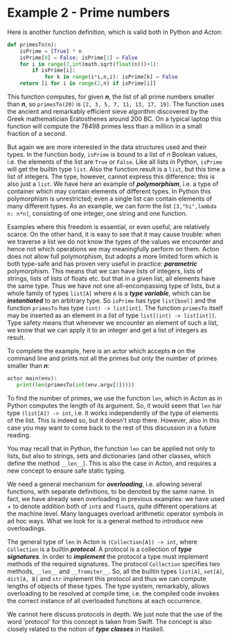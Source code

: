 # Example 2 - Prime numbers

Here is another function definition, which is valid both in Python and
Acton:

```py
def primesTo(n):
    isPrime = [True] * n
    isPrime[0] = False; isPrime[1] = False
    for i in range(2,int(math.sqrt(float(n)))+1):
        if isPrime[i]:
            for k in range(i*i,n,i): isPrime[k] = False
    return [i for i in range(2,n) if isPrime[i]]
```

This function computes, for given ***n***, the list of all prime numbers
smaller than ***n***, so `primesTo(20)` is
`[2, 3, 5, 7, 11, 13, 17, 19]`. The function uses the
ancient and remarkably efficient sieve algorithm discovered by the Greek
mathematician Eratosthenes around 200 BC. On a typical laptop this
function will compute the 78498 primes less than a million in a small
fraction of a second.

But again we are more interested in the data structures used and their
types. In the function body, `isPrime` is bound to a list of $n$
Boolean values, i.e. the elements of the list are `True` or
`False`. Like all lists in Python, `isPrime` will get the builtin type
`list`. Also the function result is a `list`, but this time a list
of integers. The type, however, cannot express this difference; 
this is also just a `list`. We have here an example of
***polymorphism***, i.e. a type of container which may contain elements
of different types. In Python this polymorphism is unrestricted; even a
single list can contain elements of many different types. As an example,
we can form the list `[3,"hi",lambda n: n*n]`, consisting
of one integer, one string and one function.

Examples where this freedom is essential, or even useful, are relatively
scarce. On the other hand, it is easy to see that it may cause trouble:
when we traverse a list we do not know the types of the values we
encounter and hence not which operations we may meaningfully perform on
them. Acton does not allow full polymorphism, but adopts a more limited
form which is both type-safe and has proven very useful
in practice: ***parametric*** polymorphism. This means that we can have
lists of integers, lists of strings, lists of lists of floats etc. but
that in a given list, all elements have the same type. Thus we have not
one all-encompassing type of lists, but a whole family of types
`list[A]` where `A` is a ***type variable***, which can be
***instantiated*** to an arbitrary type. So `isPrime` has type
`list[bool]` and the function `primesTo` has type
`(int) -> list[int]`. The function `primesTo`
itself may be inserted as an element in a list of type
`list[(int) -> list[int]]`. Type safety means that
whenever we encounter an element of such a list, we know that we can
apply it to an integer and get a list of integers as result.

To complete the example, here is an actor which accepts ***n*** on the command
line and prints not all the primes but only the number of primes smaller than ***n***:

```py
actor main(env):
   print(len(primesTo(int(env.argv[1]))))
```

To find the number of primes, we use the function `len`, which
in Acton as in Python computes the length of its argument. So, it
would seem that `len` har type `(list[A]) -> int`,
i.e. it works independently of the type of elements of the list. This
is indeed so, but it doesn't stop there. However, also in this case
you may want to come back to the rest of this discussion in a future reading.

You may recall that in
Python, the function `len` can be applied not only to lists,
but also to strings, sets and dictionaries (and other classes, which
define the method `__len__`). This is also the case in Acton,
and requires a new concept to ensure safe static typing.

We need a general mechanism for
***overloading***, i.e. allowing several functions, with separate
definitions, to be denoted by the same name. In fact, we have already
seen overloading in previous examples:
we have used + to denote addition both of `int`s and
`float`s, quite different operations at the machine level. Many
languages overload arithmetic operator symbols in ad hoc ways.
What we look for is a general method to introduce new
overloadings. 

The general type of `len` in Acton is `(Collection[A]) -> int`,
where `Collection` is a builtin ***protocol***. A protocol
is a collection of ***type signatures***. In order to
***implement*** the protocol a type must implement methods of the
required signatures. The protocol `Collection` specifies two
methods, `__len__` and `__fromiter__`. So, all the
builtin types `list[A]`, `set[A]`, `dict[A, B]`
and `str` implement this protocol and thus we can compute lengths of
objects of these types. The type system, remarkably, allows overloading to be resolved
at compile time, i.e. the compiled code invokes the correct instance
of all overloaded functions at each occurrence.

We cannot here discuss protocols in depth. We just note that
the use of the word 'protocol' for this concept is taken from Swift. 
The concept is also closely related to the notion of ***type classes*** in
Haskell.

